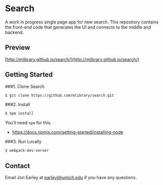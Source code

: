 # Search

A work in progress single page app for new search. This repository contains the front-end code that generates the UI and connects to the middle and backend.

## Preview

[http://mlibrary.github.io/search/](http://mlibrary.github.io/search/)

## Getting Started

###1. Clone Search
```sh
$ git clone https://github.com/mlibrary/search.git
```

###2. Install 
```sh
$ npm install
```

You'll need `npm` for this.

- https://docs.npmjs.com/getting-started/installing-node

###3. Run Locally
```sh
$ webpack-dev-server
```

## Contact
Email Jon Earley at earleyj@umich.edu if you have any questions.
